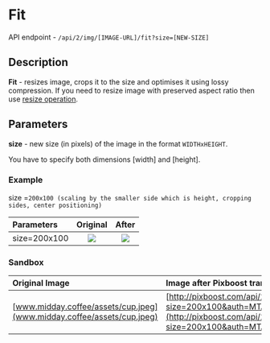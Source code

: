 # Fit

API endpoint - `/api/2/img/[IMAGE-URL]/fit?size=[NEW-SIZE]`

## Description

**Fit** - resizes image, crops it to the size and optimises it using lossy compression. If you need to resize image with preserved aspect ratio then use [resize operation](https://help.pixboost.com/api/resize.html).

## Parameters

**size** - new size \(in pixels\) of the image in the format `WIDTHxHEIGHT`.

You have to specify both dimensions \[width\] and \[height\].

### Example

size =`200x100 (scaling by the smaller side which is height, cropping sides, center positioning)`

| Parameters | Original | After |
| :--- | :---: | :---: |
| size=200x100 | ![](http://www.midday.coffee/assets/cup.jpeg) | ![](http://pixboost.com/api/2/img/http://www.midday.coffee/assets/cup.jpeg/fit?size=200x100&auth=MTA0ODU5NDA0NQ\_\_) |

### Sandbox

| Original Image | Image after Pixboost transformation |
| :--- | :--- |
| [www.midday.coffee/assets/cup.jpeg](www.midday.coffee/assets/cup.jpeg) | [http://pixboost.com/api/2/img/http://www.midday.coffee/assets/cup.jpeg/fit?size=200x100&auth=MTA0ODU5NDA0NQ\_\_](http://pixboost.com/api/2/img/http://www.midday.coffee/assets/cup.jpeg/fit?size=200x100&auth=MTA0ODU5NDA0NQ__)\_ |

